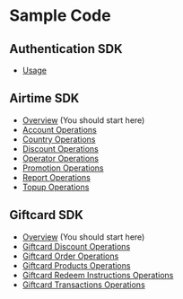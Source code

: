 # Sample Code

## Authentication SDK

* [Usage](https://github.com/Reloadly/reloadly-sdk-java/blob/main/java-sdk-authentication/USAGE.md)

## Airtime SDK

* [Overview](https://github.com/Reloadly/reloadly-sdk-java/blob/main/java-sdk-airtime/USAGE.md) (You should start here)
* [Account Operations](https://github.com/Reloadly/reloadly-sdk-java/blob/main/java-sdk-airtime/usage/ACCOUNT-OPERATIONS.md)
* [Country Operations](https://github.com/Reloadly/reloadly-sdk-java/blob/main/java-sdk-airtime/usage/COUNTRY-OPERATIONS.md)
* [Discount Operations](https://github.com/Reloadly/reloadly-sdk-java/blob/main/java-sdk-airtime/usage/DISCOUNT-OPERATIONS.md)
* [Operator Operations](https://github.com/Reloadly/reloadly-sdk-java/blob/main/java-sdk-airtime/usage/OPERATOR-OPERATIONS.md)
* [Promotion Operations](https://github.com/Reloadly/reloadly-sdk-java/blob/main/java-sdk-airtime/usage/PROMOTION-OPERATIONS.md)
* [Report Operations](https://github.com/Reloadly/reloadly-sdk-java/blob/main/java-sdk-airtime/usage/REPORT-OPERATIONS.md)
* [Topup Operations](https://github.com/Reloadly/reloadly-sdk-java/blob/main/java-sdk-airtime/usage/TOPUP-OPERATIONS.md)

## Giftcard SDK

* [Overview](https://github.com/Reloadly/reloadly-sdk-java/blob/main/java-sdk-giftcard/USAGE.md) (You should start here)
* [Giftcard Discount Operations](https://github.com/Reloadly/reloadly-sdk-java/blob/main/java-sdk-giftcard/usage/GIFTCARD-DISCOUNT-OPERATIONS.md)
* [Giftcard Order Operations](https://github.com/Reloadly/reloadly-sdk-java/blob/main/java-sdk-giftcard/usage/GIFTCARD-ORDER-OPERATIONS.md)
* [Giftcard Products Operations](https://github.com/Reloadly/reloadly-sdk-java/blob/main/java-sdk-giftcard/usage/GIFTCARD-PRODUCTS-OPERATIONS.md)
* [Giftcard Redeem Instructions Operations](https://github.com/Reloadly/reloadly-sdk-java/blob/main/java-sdk-giftcard/usage/GIFTCARD-REDEEM-INSTRUCTIONS-OPERATIONS.md)
* [Giftcard Transactions Operations](https://github.com/Reloadly/reloadly-sdk-java/blob/main/java-sdk-giftcard/usage/GIFTCARD-TRANSACTIONS-OPERATIONS.md)
